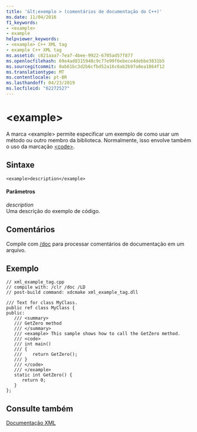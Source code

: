 ```yaml
---
title: '&lt;exemplo > (comentários de documentação do C++)'
ms.date: 11/04/2016
f1_keywords:
- <example>
- example
helpviewer_keywords:
- <example> C++ XML tag
- example C++ XML tag
ms.assetid: c821aaa7-7ea7-4bee-9922-6705ad57f877
ms.openlocfilehash: 69e4ad8315948c9c77e99f6ebece4debbe3831b5
ms.sourcegitcommit: 0ab61bc3d2b6cfbd52a16c6ab2b97a8ea1864f12
ms.translationtype: MT
ms.contentlocale: pt-BR
ms.lasthandoff: 04/23/2019
ms.locfileid: "62272527"
---
```

# <a name="ltexamplegt"></a>&lt;example&gt;

A marca \<example> permite especificar um exemplo de como usar um método ou outro membro da biblioteca. Normalmente, isso envolve também o uso da marcação [\<code>](code-visual-cpp.md).

## <a name="syntax"></a>Sintaxe

```
<example>description</example>
```

#### <a name="parameters"></a>Parâmetros

*description*<br/>
Uma descrição do exemplo de código.

## <a name="remarks"></a>Comentários

Compile com [/doc](doc-process-documentation-comments-c-cpp.md) para processar comentários de documentação em um arquivo.

## <a name="example"></a>Exemplo

```
// xml_example_tag.cpp
// compile with: /clr /doc /LD
// post-build command: xdcmake xml_example_tag.dll

/// Text for class MyClass.
public ref class MyClass {
public:
   /// <summary>
   /// GetZero method
   /// </summary>
   /// <example> This sample shows how to call the GetZero method.
   /// <code>
   /// int main()
   /// {
   ///    return GetZero();
   /// }
   /// </code>
   /// </example>
   static int GetZero() {
      return 0;
   }
};
```

## <a name="see-also"></a>Consulte também

[Documentação XML](xml-documentation-visual-cpp.md)
